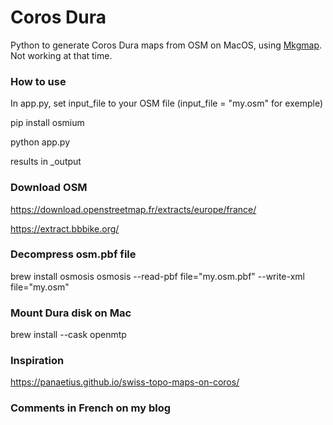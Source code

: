 # Coros Dura

Python to generate Coros Dura maps from OSM on MacOS, using [Mkgmap](https://www.mkgmap.org.uk/). Not working at that time.

### How to use

In app.py, set input_file to your OSM file (input_file = "my.osm" for exemple)

pip install osmium

python app.py

results in _output

### Download OSM

https://download.openstreetmap.fr/extracts/europe/france/

https://extract.bbbike.org/

### Decompress osm.pbf file

brew install osmosis
osmosis --read-pbf file="my.osm.pbf" --write-xml file="my.osm"

### Mount Dura disk on Mac

brew install --cask openmtp

### Inspiration

https://panaetius.github.io/swiss-topo-maps-on-coros/

### Comments in French on my blog


